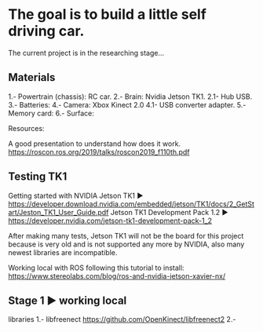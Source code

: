 # The goal is to build a little self driving car.

The current project is in the researching stage...

## Materials

1.- Powertrain (chassis): RC car.
2.- Brain: Nvidia Jetson TK1.
2.1- Hub USB.
3.- Batteries:
4.- Camera: Xbox Kinect 2.0
4.1- USB converter adapter.
5.- Memory card:
6.- Surface:


Resources:

A good presentation to understand how does it work.
https://roscon.ros.org/2019/talks/roscon2019_f110th.pdf

## Testing TK1

Getting started with NVIDIA Jetson TK1 ► https://developer.download.nvidia.com/embedded/jetson/TK1/docs/2_GetStart/Jeston_TK1_User_Guide.pdf
Jetson TK1 Development Pack 1.2 ► https://developer.nvidia.com/jetson-tk1-development-pack-1_2

After making many tests, Jetson TK1 will not be the board for this project because is very old and is not supported any more by NVIDIA, also many newest libraries are incompatible.

Working local with ROS following this tutorial to install: https://www.stereolabs.com/blog/ros-and-nvidia-jetson-xavier-nx/

## Stage 1 ► working local
libraries
1.- libfreenect https://github.com/OpenKinect/libfreenect2
2.- 


